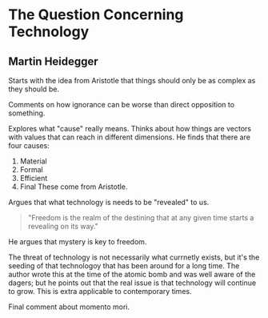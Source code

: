 # The Question Concerning Technology
 
 Martin Heidegger
---

Starts with the idea from Aristotle that things should only be as complex as they should be.

Comments on how ignorance can be worse than direct opposition to something.

Explores what "cause" really means. Thinks about how things are vectors with values that can reach in different dimensions. He finds that there are four causes:
1. Material
2. Formal
3. Efficient
4. Final
These come from Aristotle.

Argues that what technology is needs to be "revealed" to us.

> "Freedom is the realm of the destining that at any given time starts a revealing on its way."

He argues that mystery is key to freedom. 

The threat of technology is not necessarily what currnetly exists, but it's the seeding of that technologoy that has been around for a long time. The author wrote this at the time of the atomic bomb and was well aware of the dagers; but he points out that the real issue is that technology will continue to grow. This is extra applicable to contemporary times.

Final comment about momento mori. 
